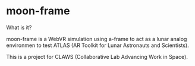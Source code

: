 # moon-frame

What is it?

moon-frame is a WebVR simulation using a-frame to act as a lunar analog environmen
to test ATLAS (AR Toolkit for Lunar Astronauts and Scientists).

This is a project for CLAWS (Collaborative Lab Advancing Work in Space).
 
